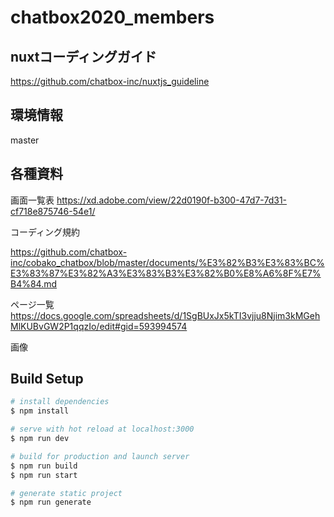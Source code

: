 

# chatbox2020_members


## nuxtコーディングガイド

https://github.com/chatbox-inc/nuxtjs_guideline

## 環境情報
master




## 各種資料

画面一覧表
https://xd.adobe.com/view/22d0190f-b300-47d7-7d31-cf718e875746-54e1/

コーディング規約

https://github.com/chatbox-inc/cobako_chatbox/blob/master/documents/%E3%82%B3%E3%83%BC%E3%83%87%E3%82%A3%E3%83%B3%E3%82%B0%E8%A6%8F%E7%B4%84.md

ページ一覧
https://docs.google.com/spreadsheets/d/1SgBUxJx5kTI3vjju8Njim3kMGehMlKUBvGW2P1qqzIo/edit#gid=593994574

画像



## Build Setup

``` bash
# install dependencies
$ npm install

# serve with hot reload at localhost:3000
$ npm run dev

# build for production and launch server
$ npm run build
$ npm run start

# generate static project
$ npm run generate
                                                                                                               

